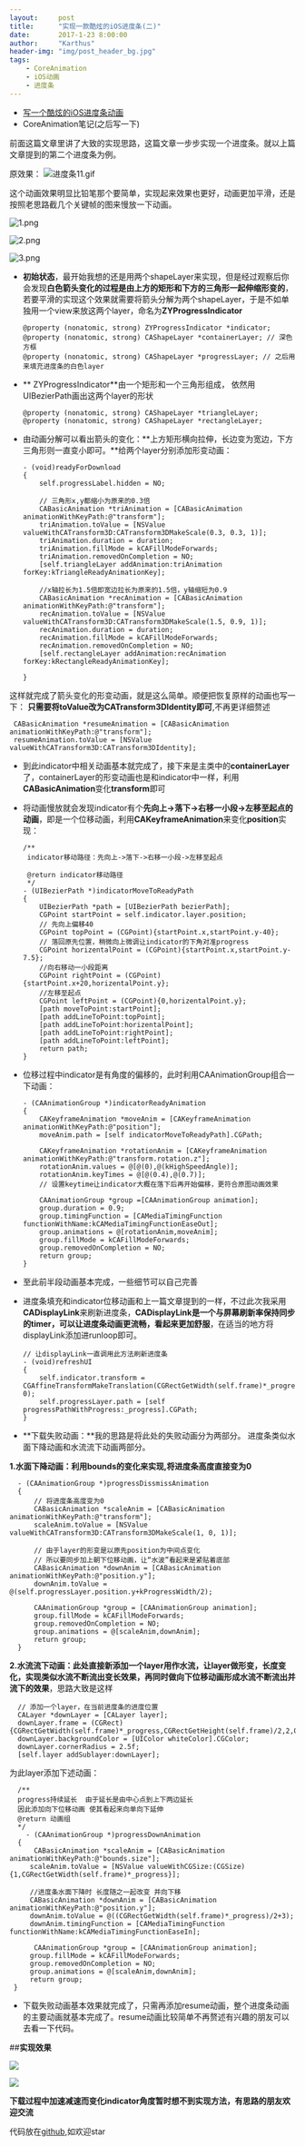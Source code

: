 ```yaml
---
layout:     post
title:      "实现一款酷炫的iOS进度条(二)"
date:       2017-1-23 8:00:00
author:     "Karthus"
header-img: "img/post_header_bg.jpg"
tags:
    - CoreAnimation
    - iOS动画
    - 进度条
---
```


- [写一个酷炫的iOS进度条动画](http://www.jianshu.com/p/4e26241e5211)
- CoreAnimation笔记(之后写一下)


前面这篇文章里讲了大致的实现思路，这篇文章一步步实现一个进度条。就以上篇文章提到的第二个进度条为例。

原效果：
![进度条11.gif](http://upload-images.jianshu.io/upload_images/1249505-72925479cd14b2a8.gif?imageMogr2/auto-orient/strip)

这个动画效果明显比铅笔那个要简单，实现起来效果也更好，动画更加平滑，还是按照老思路截几个关键帧的图来慢放一下动画。


![1.png](http://upload-images.jianshu.io/upload_images/1249505-1c791bebe62127e0.png?imageMogr2/auto-orient/strip%7CimageView2/2/w/1240)

![2.png](http://upload-images.jianshu.io/upload_images/1249505-cfbbb2ab6ef9b577.png?imageMogr2/auto-orient/strip%7CimageView2/2/w/1240)

![3.png](http://upload-images.jianshu.io/upload_images/1249505-b832db6b3da1fcec.png?imageMogr2/auto-orient/strip%7CimageView2/2/w/1240)


- **初始状态**，最开始我想的还是用两个shapeLayer来实现，但是经过观察后你会发现**白色箭头变化的过程是由上方的矩形和下方的三角形一起伸缩形变的**，若要平滑的实现这个效果就需要将箭头分解为两个shapeLayer，于是不如单独用一个view来放这两个layer，命名为**ZYProgressIndicator**

      @property (nonatomic, strong) ZYProgressIndicator *indicator;
      @property (nonatomic, strong) CAShapeLayer *containerLayer; // 深色方框
      @property (nonatomic, strong) CAShapeLayer *progressLayer; // 之后用来填充进度条的白色layer

- ** ZYProgressIndicator**由一个矩形和一个三角形组成，
依然用UIBezierPath画出这两个layer的形状

      @property (nonatomic, strong) CAShapeLayer *triangleLayer;
      @property (nonatomic, strong) CAShapeLayer *rectangleLayer;

- 由动画分解可以看出箭头的变化：**上方矩形横向拉伸，长边变为宽边，下方三角形则一直变小即可。**给两个layer分别添加形变动画：

      - (void)readyForDownload
      {
          self.progressLabel.hidden = NO;
          
          // 三角形x,y都缩小为原来的0.3倍
          CABasicAnimation *triAnimation = [CABasicAnimation animationWithKeyPath:@"transform"];
          triAnimation.toValue = [NSValue valueWithCATransform3D:CATransform3DMakeScale(0.3, 0.3, 1)];
          triAnimation.duration = duration;
          triAnimation.fillMode = kCAFillModeForwards;
          triAnimation.removedOnCompletion = NO;
          [self.triangleLayer addAnimation:triAnimation forKey:kTriangleReadyAnimationKey];
    
          //x轴拉长为1.5倍即宽边拉长为原来的1.5倍，y轴缩短为0.9
          CABasicAnimation *recAnimation = [CABasicAnimation animationWithKeyPath:@"transform"];
          recAnimation.toValue = [NSValue valueWithCATransform3D:CATransform3DMakeScale(1.5, 0.9, 1)];
          recAnimation.duration = duration;
          recAnimation.fillMode = kCAFillModeForwards;
          recAnimation.removedOnCompletion = NO;
          [self.rectangleLayer addAnimation:recAnimation forKey:kRectangleReadyAnimationKey];
    
      }

这样就完成了箭头变化的形变动画，就是这么简单。顺便把恢复原样的动画也写一下：
**只需要将toValue改为CATransform3DIdentity即可**,不再更详细赘述        

     CABasicAnimation *resumeAnimation = [CABasicAnimation animationWithKeyPath:@"transform"];
     resumeAnimation.toValue = [NSValue valueWithCATransform3D:CATransform3DIdentity];

- 到此indicator中相关动画基本就完成了，接下来是主类中的**containerLayer**了，containerLayer的形变动画也是和indicator中一样，利用**CABasicAnimation**变化**transform**即可

- 将动画慢放就会发现indicator有个**先向上->落下->右移一小段->左移至起点的动画**，即是一个位移动画，利用**CAKeyframeAnimation**来变化**position**实现：

      /**
       indicator移动路径：先向上->落下->右移一小段->左移至起点
 
       @return indicator移动路径
       */
      - (UIBezierPath *)indicatorMoveToReadyPath
      {
          UIBezierPath *path = [UIBezierPath bezierPath];
          CGPoint startPoint = self.indicator.layer.position;
          // 先向上偏移40
          CGPoint topPoint = (CGPoint){startPoint.x,startPoint.y-40};
          // 落回原先位置，稍微向上微调让indicator的下角对准progress
          CGPoint horizentalPoint = (CGPoint){startPoint.x,startPoint.y-7.5};
          //向右移动一小段距离
          CGPoint rightPoint = (CGPoint){startPoint.x+20,horizentalPoint.y};
          //左移至起点
          CGPoint leftPoint = (CGPoint){0,horizentalPoint.y};
          [path moveToPoint:startPoint];
          [path addLineToPoint:topPoint];
          [path addLineToPoint:horizentalPoint];
          [path addLineToPoint:rightPoint];
          [path addLineToPoint:leftPoint];
          return path;
      }

- 位移过程中indicator是有角度的偏移的，此时利用CAAnimationGroup组合一下动画：

      - (CAAnimationGroup *)indicatorReadyAnimation
      {
          CAKeyframeAnimation *moveAnim = [CAKeyframeAnimation animationWithKeyPath:@"position"];
          moveAnim.path = [self indicatorMoveToReadyPath].CGPath;
    
          CAKeyframeAnimation *rotationAnim = [CAKeyframeAnimation animationWithKeyPath:@"transform.rotation.z"];
          rotationAnim.values = @[@(0),@(kHighSpeedAngle)];
          rotationAnim.keyTimes = @[@(0.4),@(0.7)];
          // 设置keytime让indicator大概在落下后再开始偏移，更符合原图动画效果

          CAAnimationGroup *group =[CAAnimationGroup animation];
          group.duration = 0.9;
          group.timingFunction = [CAMediaTimingFunction functionWithName:kCAMediaTimingFunctionEaseOut];
          group.animations = @[rotationAnim,moveAnim];
          group.fillMode = kCAFillModeForwards;
          group.removedOnCompletion = NO;
          return group;
      }

- 至此前半段动画基本完成，一些细节可以自己完善
- 进度条填充和indicator位移动画和上一篇文章提到的一样，不过此次我采用**CADisplayLink**来刷新进度条，**CADisplayLink是一个与屏幕刷新率保持同步的timer，可以让进度条动画更流畅，看起来更加舒服**，在适当的地方将displayLink添加进runloop即可。

      // 让displayLink一直调用此方法刷新进度条
      - (void)refreshUI
      {
          self.indicator.transform = CGAffineTransformMakeTranslation(CGRectGetWidth(self.frame)*_progress, 0);
          self.progressLayer.path = [self progressPathWithProgress:_progress].CGPath;    
      }

- **下载失败动画：**我的思路是将此处的失败动画分为两部分。
进度条类似水面下降动画和水流流下动画两部分。

**1.水面下降动画：利用bounds的变化来实现,将进度条高度直接变为0**

      - (CAAnimationGroup *)progressDissmissAnimation
      {
          // 将进度条高度变为0
          CABasicAnimation *scaleAnim = [CABasicAnimation animationWithKeyPath:@"transform"];
          scaleAnim.toValue = [NSValue valueWithCATransform3D:CATransform3DMakeScale(1, 0, 1)];
    
          // 由于layer的形变是以原先position为中间点变化
          // 所以要同步加上朝下位移动画，让“水波”看起来是紧贴着底部
          CABasicAnimation *downAnim = [CABasicAnimation animationWithKeyPath:@"position.y"];
          downAnim.toValue = @(self.progressLayer.position.y+kProgressWidth/2);
    
          CAAnimationGroup *group = [CAAnimationGroup animation];
          group.fillMode = kCAFillModeForwards;
          group.removedOnCompletion = NO;
          group.animations = @[scaleAnim,downAnim];
          return group;
      }

**2.水流流下动画：此处直接新添加一个layer用作水流，让layer做形变，长度变化，实现类似水流不断流出变长效果，再同时做向下位移动画形成水流不断流出并流下的效果**，思路大致是这样

      // 添加一个layer，在当前进度条的进度位置
      CALayer *downLayer = [CALayer layer];
      downLayer.frame = (CGRect){CGRectGetWidth(self.frame)*_progress,CGRectGetHeight(self.frame)/2,2,0};
      downLayer.backgroundColor = [UIColor whiteColor].CGColor;
      downLayer.cornerRadius = 2.5f;
      [self.layer addSublayer:downLayer];

 为此layer添加下述动画：

      /**
      progress持续延长  由于延长是由中心点到上下两边延长
      因此添加向下位移动画 使其看起来向单向下延伸
      @return 动画组
      */
        - (CAAnimationGroup *)progressDownAnimation
      {
          CABasicAnimation *scaleAnim = [CABasicAnimation animationWithKeyPath:@"bounds.size"];
         scaleAnim.toValue = [NSValue valueWithCGSize:(CGSize){1,CGRectGetWidth(self.frame)*_progress}];
    
         //进度条水面下降时 长度随之一起改变 并向下移
         CABasicAnimation *downAnim = [CABasicAnimation animationWithKeyPath:@"position.y"];
         downAnim.toValue = @((CGRectGetWidth(self.frame)*_progress)/2+3);
         downAnim.timingFunction = [CAMediaTimingFunction functionWithName:kCAMediaTimingFunctionEaseIn];
    
          CAAnimationGroup *group = [CAAnimationGroup animation];
         group.fillMode = kCAFillModeForwards;
         group.removedOnCompletion = NO;
         group.animations = @[scaleAnim,downAnim];
         return group;
     }
     
- 下载失败动画基本效果就完成了，只需再添加resume动画，整个进度条动画的主要动画就基本完成了。resume动画比较简单不再赘述有兴趣的朋友可以去看一下代码。


##**实现效果**

![](http://upload-images.jianshu.io/upload_images/1249505-55fd1c691c5ec689.gif?imageMogr2/auto-orient/strip)

![](http://upload-images.jianshu.io/upload_images/1249505-8937f747d9a5b91c.gif?imageMogr2/auto-orient/strip)

**下载过程中加速减速而变化indicator角度暂时想不到实现方法，有思路的朋友欢迎交流**

代码放在[github](https://github.com/Karthus1110/ZYDownloadProgress),如欢迎star

